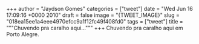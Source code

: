 
+++
author = "Jaydson Gomes"
categories = ["tweet"]
date = "Wed Jun 16 17:09:16 +0000 2010"
draft = false
image = "{TWEET_IMAGE}"
slug = "018ea15ee1a4eee4970efcc9a1f12fc49f408fd0"
tags = ["tweet"]
title = """Chuvendo pra caralho aqui..."""
+++
Chuvendo pra caralho aqui em Porto Alegre.
